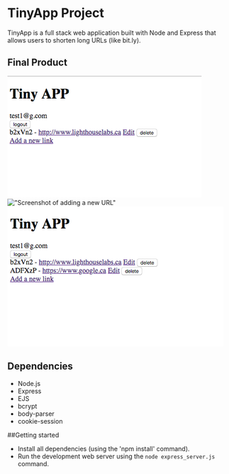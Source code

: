 # TinyApp Project

TinyApp is a full stack web application built with Node and Express that allows users to shorten long URLs (like bit.ly).

## Final Product
!["Screenshot of URLs page"](https://github.com/KevinZ7/tinyApp/blob/master/docs/home_page.png)
!["Screenshot of adding a new URL"](ttps://github.com/KevinZ7/tinyApp/blob/master/docs/adding_url.png)
!["Screenshot of the updated URLS page with the new URL"](https://github.com/KevinZ7/tinyApp/blob/master/docs/updated_home_page.png)


## Dependencies

- Node.js
- Express
- EJS
- bcrypt
- body-parser
- cookie-session


##Getting started

- Install all dependencies (using the 'npm install' command).
- Run the development web server using the `node express_server.js` command.